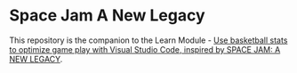 # Space Jam A New Legacy

This repository is the companion to the Learn Module - [Use basketball stats to optimize game play with Visual Studio Code, inspired by SPACE JAM: A NEW LEGACY](https://learn.microsoft.com/en-us/training/paths/optimize-basketball-games-with-machine-learning/).  
